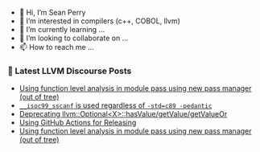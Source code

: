 - 👋 Hi, I’m Sean Perry
- 👀 I’m interested in compilers (c++, COBOL, llvm)
- 🌱 I’m currently learning ...
- 💞️ I’m looking to collaborate on ...
- 📫 How to reach me ...

<!---
s66perry/s66perry is a ✨ special ✨ repository because its `README.md` (this file) appears on your GitHub profile.
You can click the Preview link to take a look at your changes.
--->
### 📕 Latest LLVM Discourse Posts

<!-- DISCOURSE-LLVM:START -->
- [Using function level analysis in module pass using new pass manager &lpar;out of tree&rpar;](https://discourse.llvm.org/t/using-function-level-analysis-in-module-pass-using-new-pass-manager-out-of-tree/67795#post_3)
- [`__isoc99_sscanf` is used regardless of `-std=c89 -pedantic`](https://discourse.llvm.org/t/isoc99-sscanf-is-used-regardless-of-std-c89-pedantic/67775#post_3)
- [Deprecating llvm::Optional&lt;X&gt;::hasValue/getValue/getValueOr](https://discourse.llvm.org/t/deprecating-llvm-optional-x-hasvalue-getvalue-getvalueor/63716?page=2#post_29)
- [Using GitHub Actions for Releasing](https://discourse.llvm.org/t/using-github-actions-for-releasing/67666?page=2#post_24)
- [Using function level analysis in module pass using new pass manager &lpar;out of tree&rpar;](https://discourse.llvm.org/t/using-function-level-analysis-in-module-pass-using-new-pass-manager-out-of-tree/67795#post_2)
<!-- DISCOURSE-LLVM:END -->
